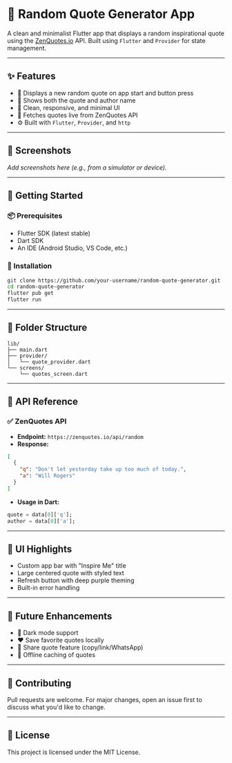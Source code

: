 # 📖 Random Quote Generator App

A clean and minimalist Flutter app that displays a random inspirational quote using the [ZenQuotes.io](https://zenquotes.io) API. Built using `Flutter` and `Provider` for state management.

---

## ✨ Features

- 📝 Displays a new random quote on app start and button press
- 👤 Shows both the quote and author name
- 🎨 Clean, responsive, and minimal UI
- 📡 Fetches quotes live from ZenQuotes API
- ⚙️ Built with `Flutter`, `Provider`, and `http`

---

## 📸 Screenshots

_Add screenshots here (e.g., from a simulator or device)._

---

## 🚀 Getting Started

### 📦 Prerequisites

- Flutter SDK (latest stable)
- Dart SDK
- An IDE (Android Studio, VS Code, etc.)

### 🔧 Installation

```bash
git clone https://github.com/your-username/random-quote-generator.git
cd random-quote-generator
flutter pub get
flutter run
```

---

## 🧱 Folder Structure

```
lib/
├── main.dart
├── provider/
│   └── quote_provider.dart
└── screens/
    └── quotes_screen.dart
```

---

## 🔌 API Reference

### ✅ ZenQuotes API

- **Endpoint:** `https://zenquotes.io/api/random`
- **Response:**
```json
[
  {
    "q": "Don't let yesterday take up too much of today.",
    "a": "Will Rogers"
  }
]
```
- **Usage in Dart:**
```dart
quote = data[0]['q'];
author = data[0]['a'];
```

---

## 📱 UI Highlights

- Custom app bar with "Inspire Me" title
- Large centered quote with styled text
- Refresh button with deep purple theming
- Built-in error handling

---

## 🚧 Future Enhancements

- 🌙 Dark mode support
- ❤️ Save favorite quotes locally
- 🔗 Share quote feature (copy/link/WhatsApp)
- 📶 Offline caching of quotes

---

## 🤝 Contributing

Pull requests are welcome. For major changes, open an issue first to discuss what you'd like to change.

---

## 📝 License

This project is licensed under the MIT License.
